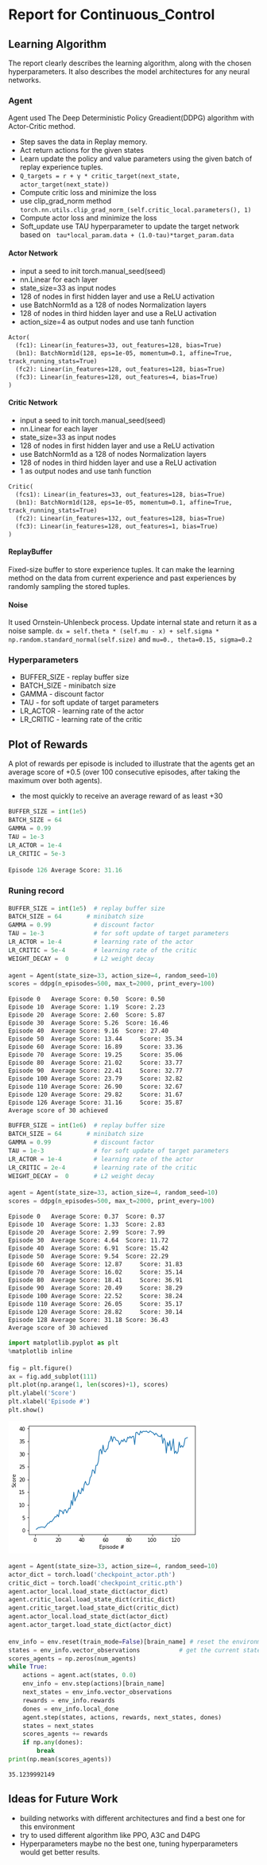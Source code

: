 # Report for Continuous_Control

## Learning Algorithm
The report clearly describes the learning algorithm, along with the chosen hyperparameters. It also describes the model architectures for any neural networks.

### Agent 
Agent used The Deep Deterministic Policy Greadient(DDPG) algorithm with Actor-Critic method.

- Step saves the data in Replay memory.
- Act return actions for the given states
- Learn update the policy and value parameters using the given batch of replay experience tuples.
- `Q_targets = r + γ * critic_target(next_state, actor_target(next_state))`
- Compute critic loss and minimize the loss
- use clip_grad_norm method `torch.nn.utils.clip_grad_norm_(self.critic_local.parameters(), 1)`
- Compute actor loss and minimize the loss
- Soft_update use TAU hyperparameter to update the target network based on `
tau*local_param.data + (1.0-tau)*target_param.data`


#### Actor Network
- input a seed to init torch.manual_seed(seed)
- nn.Linear for each layer
- state_size=33 as input nodes
- 128 of nodes in first hidden layer and  use a ReLU activation 
- use BatchNorm1d as a 128 of nodes Normalization layers 
- 128 of nodes in third hidden layer and use a ReLU activation
- action_size=4 as output nodes and use tanh function

```
Actor(
  (fc1): Linear(in_features=33, out_features=128, bias=True)
  (bn1): BatchNorm1d(128, eps=1e-05, momentum=0.1, affine=True, track_running_stats=True)
  (fc2): Linear(in_features=128, out_features=128, bias=True)
  (fc3): Linear(in_features=128, out_features=4, bias=True)
)
```

#### Critic Network
- input a seed to init torch.manual_seed(seed)
- nn.Linear for each layer
- state_size=33 as input nodes
- 128 of nodes in first hidden layer and  use a ReLU activation
- use BatchNorm1d as a 128 of nodes Normalization layers 
- 128 of nodes in third hidden layer and use a ReLU activation
- 1 as output nodes and use tanh function

```
Critic(
  (fcs1): Linear(in_features=33, out_features=128, bias=True)
  (bn1): BatchNorm1d(128, eps=1e-05, momentum=0.1, affine=True, track_running_stats=True)
  (fc2): Linear(in_features=132, out_features=128, bias=True)
  (fc3): Linear(in_features=128, out_features=1, bias=True)
)
```

#### ReplayBuffer
Fixed-size buffer to store experience tuples. It can make the learning method on the data from current experience and past experiences by randomly sampling the stored tuples.

#### Noise 
It used Ornstein-Uhlenbeck process. Update internal state and return it as a noise sample.
`dx = self.theta * (self.mu - x) + self.sigma * np.random.standard_normal(self.size)` and `mu=0., theta=0.15, sigma=0.2`


###  Hyperparameters

- BUFFER_SIZE - replay buffer size
- BATCH_SIZE  - minibatch size
- GAMMA - discount factor
- TAU - for soft update of target parameters
- LR_ACTOR - learning rate of the actor 
- LR_CRITIC - learning rate of the critic 

## Plot of Rewards
A plot of rewards per episode is included to illustrate that the agents get an average score of +0.5 (over 100 consecutive episodes, after taking the maximum over both agents).

- the most quickly to receive an average reward of as least +30

```python
BUFFER_SIZE = int(1e5)  
BATCH_SIZE = 64         
GAMMA = 0.99            
TAU = 1e-3              
LR_ACTOR = 1e-4
LR_CRITIC = 5e-3              

Episode 126	Average Score: 31.16
```

### Runing record

```python
BUFFER_SIZE = int(1e5)  # replay buffer size
BATCH_SIZE = 64       # minibatch size
GAMMA = 0.99            # discount factor
TAU = 1e-3              # for soft update of target parameters
LR_ACTOR = 1e-4         # learning rate of the actor 
LR_CRITIC = 5e-4        # learning rate of the critic
WEIGHT_DECAY =  0       # L2 weight decay

agent = Agent(state_size=33, action_size=4, random_seed=10)
scores = ddpg(n_episodes=500, max_t=2000, print_every=100)
```

    Episode 0	Average Score: 0.50	 Score: 0.50
    Episode 10	Average Score: 1.19	 Score: 2.23
    Episode 20	Average Score: 2.60	 Score: 5.87
    Episode 30	Average Score: 5.26	 Score: 16.46
    Episode 40	Average Score: 9.16	 Score: 27.40
    Episode 50	Average Score: 13.44	 Score: 35.34
    Episode 60	Average Score: 16.89	 Score: 33.36
    Episode 70	Average Score: 19.25	 Score: 35.06
    Episode 80	Average Score: 21.02	 Score: 33.77
    Episode 90	Average Score: 22.41	 Score: 32.77
    Episode 100	Average Score: 23.79	 Score: 32.82
    Episode 110	Average Score: 26.90	 Score: 32.67
    Episode 120	Average Score: 29.82	 Score: 31.67
    Episode 126	Average Score: 31.16	 Score: 35.87
    Average score of 30 achieved



```python
BUFFER_SIZE = int(1e6)  # replay buffer size
BATCH_SIZE = 64       # minibatch size
GAMMA = 0.99            # discount factor
TAU = 1e-3              # for soft update of target parameters
LR_ACTOR = 1e-4         # learning rate of the actor 
LR_CRITIC = 2e-4        # learning rate of the critic
WEIGHT_DECAY =  0       # L2 weight decay

agent = Agent(state_size=33, action_size=4, random_seed=10)
scores = ddpg(n_episodes=500, max_t=2000, print_every=100)
```

    Episode 0	Average Score: 0.37	 Score: 0.37
    Episode 10	Average Score: 1.33	 Score: 2.83
    Episode 20	Average Score: 2.99	 Score: 7.99
    Episode 30	Average Score: 4.64	 Score: 11.72
    Episode 40	Average Score: 6.91	 Score: 15.42
    Episode 50	Average Score: 9.54	 Score: 22.29
    Episode 60	Average Score: 12.87	 Score: 31.83
    Episode 70	Average Score: 16.02	 Score: 35.14
    Episode 80	Average Score: 18.41	 Score: 36.91
    Episode 90	Average Score: 20.49	 Score: 38.29
    Episode 100	Average Score: 22.52	 Score: 38.24
    Episode 110	Average Score: 26.05	 Score: 35.17
    Episode 120	Average Score: 28.82	 Score: 30.14
    Episode 128 Average Score: 31.18 Score: 36.43
    Average score of 30 achieved



```python
import matplotlib.pyplot as plt
%matplotlib inline

fig = plt.figure()
ax = fig.add_subplot(111)
plt.plot(np.arange(1, len(scores)+1), scores)
plt.ylabel('Score')
plt.xlabel('Episode #')
plt.show()
```


![png](output_17_0.png)



```python
agent = Agent(state_size=33, action_size=4, random_seed=10)
actor_dict = torch.load('checkpoint_actor.pth')
critic_dict = torch.load('checkpoint_critic.pth')
agent.actor_local.load_state_dict(actor_dict)
agent.critic_local.load_state_dict(critic_dict)
agent.critic_target.load_state_dict(critic_dict)
agent.actor_local.load_state_dict(actor_dict)
agent.actor_target.load_state_dict(actor_dict)

env_info = env.reset(train_mode=False)[brain_name] # reset the environment
states = env_info.vector_observations           # get the current state
scores_agents = np.zeros(num_agents)    
while True:
    actions = agent.act(states, 0.0)
    env_info = env.step(actions)[brain_name] 
    next_states = env_info.vector_observations
    rewards = env_info.rewards     
    dones = env_info.local_done       
    agent.step(states, actions, rewards, next_states, dones)
    states = next_states
    scores_agents += rewards
    if np.any(dones):
        break 
print(np.mean(scores_agents))
```

    35.1239992149





## Ideas for Future Work

- building networks with different architectures and find a best one for this environment
- try to used different algorithm like PPO, A3C and D4PG
- Hyperparameters maybe no the best one, tuning hyperparameters would get better results.

